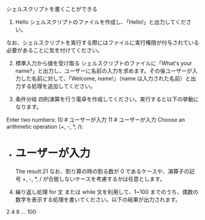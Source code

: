 シェルスクリプトを書くことができる

1. Hello
   シェルスクリプトのファイルを作成し、「Hello!」と出力してください。

なお、シェルスクリプトを実行する際にはファイルに実行権限が付与されている必要があることに気を付けてください。

2. 標準入力から値を受け取る
   シェルスクリプトのファイルに「What's your name?」と出力し、ユーザーに名前の入力を求めます。その後ユーザーが入力した名前に対して、「Welcome, $name!」（$name は入力された名前）と出力する処理を追加してください。

3. 条件分岐
   四則演算を行う電卓を作成してください。実行すると以下の挙動になります。

Enter two numbers:
10 # ユーザーが入力
11 # ユーザーが入力
Choose an arithmetic operation (+, -, \*, /):

- # ユーザーが入力
  The result:21
  なお、割り算の時の割る数が 0 であるケースや、演算子の記号 +, -, \*, / が合致しないケースを考慮するかは任意とします。

4. 繰り返し処理
   for 文 または while 文を利用して、1~100 までのうち、偶数の数字を表示する処理を書いてください。以下の結果が出力されます。

2 4 8 ... 100
